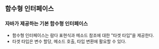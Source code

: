 ## 함수형 인터페이스

### 자바가 제공하는 기본 함수형 인터페이스

- 함수형 인터페이스는 람다 표현식과 메소드 참조에 대한 "타겟 타입"을 제공한다.
- 타겟 타입은 변수 할당, 메소드 호출, 타입 변환에 활요할 수 있다.